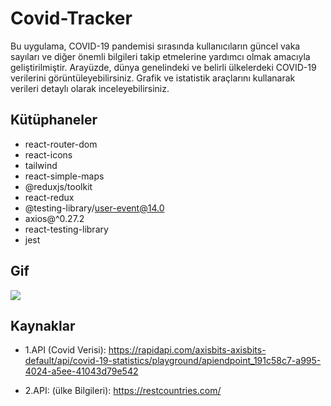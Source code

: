 # Covid-Tracker

Bu uygulama, COVID-19 pandemisi sırasında kullanıcıların güncel vaka sayıları ve diğer önemli bilgileri takip etmelerine yardımcı olmak amacıyla geliştirilmiştir. Arayüzde, dünya genelindeki ve belirli ülkelerdeki COVID-19 verilerini görüntüleyebilirsiniz. Grafik ve istatistik araçlarını kullanarak verileri detaylı olarak inceleyebilirsiniz.

## Kütüphaneler

- react-router-dom
- react-icons
- tailwind
- react-simple-maps
- @reduxjs/toolkit
- react-redux
- @testing-library/user-event@14.0
- axios@^0.27.2
- react-testing-library
- jest

## Gif

<img src="covid.gif" />

## Kaynaklar

- 1.API (Covid Verisi): https://rapidapi.com/axisbits-axisbits-default/api/covid-19-statistics/playground/apiendpoint_191c58c7-a995-4024-a5ee-41043d79e542

- 2.API: (ülke Bilgileri): https://restcountries.com/

